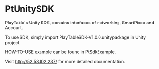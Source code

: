 # PtUnitySDK

PlayTable's Unity SDK, contains interfaces of networking, SmartPiece and Account.

To use SDK, simply import PlayTableSDK-V1.0.0.unitypackage in Unity project.

HOW-TO-USE example can be found in PtSdkExample.

Visit http://52.53.102.237/ for more detailed documentation.
